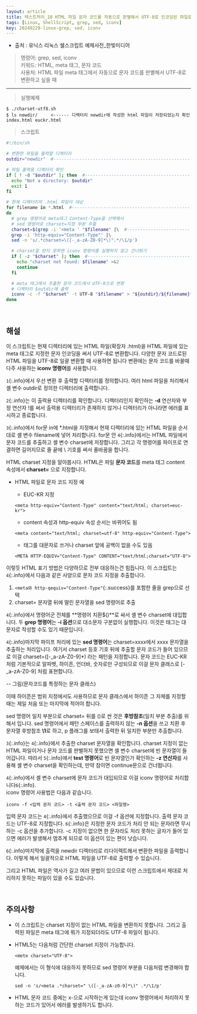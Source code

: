 ```yaml
---
layout: article
title: 텍스트처리_18 HTML 파일 문자 코드를 자동으로 판별해서 UTF-8로 인코딩된 파일로 바꾸기
tags: [Linux, ShellScript, grep, sed, iconv]
key: 20240229-linux-grep, sed, iconv
---
```


- 출처 : 유닉스 리눅스 쉘스크립트 예제사전_한빛미디어

> 명령어: grep, sed, iconv  
> 키워드: HTML, meta 태그, 문자 코드  
> 사용처: HTML 파일 meta 태그에서 자동으로 문자 코드를 판별해서 UTF-8로 변환하고 싶을 때

--- 

> 실행예제

```
$ ./charset-utf8.sh
$ ls newdir/     <------ 디렉터리 newdir에 작성한 html 파일이 저장되었는지 확인
index.html euckr.html
```

> 스크립트

```bash
#!/bin/sh

# 변환한 파일을 출력할 디렉터리
outdir="newdir"  #---------------------------------------------------- 1

# 파일 출력용 디렉터리 확인
if [ ! -d "$outdir" ]; then  #---------------------------------------- 2(if문)
  echo "Not a directory: $outdir"
  exit 1
fi

# 현재 디렉터리의 .html 파일이 대상
for filename in *.html  #--------------------------------------------- 3
do
  # grep 명령어로 meta태그 Content-Type을 선택해서
  # sed 명령어로 charset=지정 부분 추출
  charset=$(grep -i '<meta ' "$filename" |\  #------------------------ 4
  grep -i 'http-equiv="Content-Type"' |\
  sed -n 's/.*charset=\([-_a-zA-Z0-9]*\)".*/\1/p')

  # charset을 얻지 못하면 iconv 명령어를 실행하지 않고 건너뛰기
  if [ -z "$charset" ]; then  #--------------------------------------- 5
    echo "charset not found: $filename" >&2
    continue
  fi

  # meta 태그에서 추출한 문자 코드에서 UTF-8으로 변환
  # 디렉터리 $outdir에 출력
  iconv -c -f "$charset" -t UTF-8 "$filename" > "${outdir}/${filename}"  #-- 6
done


```

&nbsp;
&nbsp;
                                                
## **해설**

이 스크립트는 현재 디렉터리에 있는 HTML 파일(확장자 .html)을 HTML 파일에 있는 meta 태그로 지정한 문자 인코딩을 써서 UTF-8로 변환합니다. 다양한 문자 코드로된 HTML 파일을 UTF-8로 일괄 변환할 때 사용하면 됩니다 변환에는 문자 코드를 바꿀때 다주 사용하는 **iconv 명령어**를 사용합니다.

`1`{:.info}에서 우선 변환 후 출력할 디렉터리를 정의합니다. 여러 html 파일을 처리해서 셸 변수 outdir로 정의한 디렉터리에 출력합니다.

`2`{:.info}는 이 출력용 디렉터리를 확인합니다. 디렉터리인지 확인하는 **-d** 연산자와 부정 연산자 !를 써서 출력용 디렉터리가 존재하지 않거나 디렉터리가 아니라면 에러를 표시하고 종료합니다.

`3`{:.info}에서 for문 in에 *.html을 지정해서 현재 디렉터리에 있는 HTML 파일을 순서대로 셸 변수 filename에 넣어 처리합니다. for문 안 `4`{:.info}에서는 HTML 파일에서 문자 코드를 추출하고 셸 변수 charset에 저장합니다. 그리고 각 명령어를 파이프로 연결하면 길어지므로 줄 끝에 \ 기호를 써서 줄바꿈을 합니다.

HTML charset 지정을 알아봅시다. HTML은 파일 **문자 코드**를 meta 태그 content 속성에서 **charset=** 으로 지정합니다.

- HTML 파일로 문자 코드 지정 예

  - EUC-KR 지정  

  ```
  <meta http-equiv="Content-Type" content="text/html; charset=euc-kr">
  ```

  - content 속성과 http-equiv 속성 순서는 바뀌어도 됨  

  ```
  <meta content="text/html; charset=utf-8" http-equiv="Content-Type">
  ```

  - 태그를 대문자로 쓰거나 charset 앞에 공백이 없을 수도 있음  

  ```
  <META HTTP-EQUIV="Content-Type" CONTENT="text/html;charset="UTF-8">
  ```


이렇듯 HTML 표기 방법은 다양하므로 전부 대응하는건 힘듭니다. 이 스크립트는 `4`{:.info}에서 다음과 같은 사양으로 문자 코드 지정을 추출합니다.

1. `<meta와 http-qequiv="Content-Type"`{:.success}를 포함한 줄을 grep으로 선택
2. charset= 문자열 뒤에 딸린 문자열을 sed 명령어로 추출

`4`{:.info}에서 명령어군 전체를 **명령어 치환$()**로 싸서 셸 변수 charset에 대입합니다. 두 **grep 명령어**는 **-i 옵션**으로 대소문자 구분없이 실행합니다. 이것은 태그는 대문자로 작성할 수도 있기 때문입니다.

`4`{:.info}마지막 파이프 처리에 있는 **sed 명령어**는 charset=xxxx에서 xxxx 문자열을 추출하는 처리입니다. 여기서 charset 등호 기호 뒤에 추출할 문자 코드가 들어 있으므로 이걸 charset=\([-_a-zA-Z0-9]*\) 라는 패턴을 지정합니다. 문자 코드는 EUC-KR처럼 기본적으로 알파벳, 하이픈, 언더바, 숫자로만 구성되므로 이걸 문자 클래스로 [-_a-zA-Z0-9] 처럼 표현합니다.

-- 그림(문자코드를 특정하는 문자 클래스)

이때 하이픈은 범위 지정에서도 사용하므로 문자 클래스에서 하이픈 그 자체를 지정할 때는 제일 처음 또는 마지막에 적어야 합니다.

sed 명령어 일치 부분으로 charset= 뒤를 \(\)로 싼 것은 **후방참조**(일치 부분 추출)를 위해서 입니다. sed 명령어에서 패턴 스페이스를 출력하지 않는 **-n 옵션**을 쓰고 치환 후 문자열 후방참조 **\1**로 하고, p 플래그를 보태서 출력한 뒤 일치한 부분만 추출합니다.

`3`{:.info}는 `4`{:.info}에서 추출한 charset 문자열을 확인합니다. charset 지정이 없는 HTML 파일이거나 문자 코드를 판별하지 못했으면 셸 변수 charset에 빈 문자열이 들어갑니다. 따라서 `5`{:.info}에서 **test 명령어**로 빈 문자열인가 확인하는 **-z 연산자**를 사용해 셸 변수 charset을 확인하는데, 만약 참이면 continue문으로 건너뜁니다.

`4`{:.info}에서 셸 변수 charset에 문자 코드가 대입되므로 이걸 iconv 명령어로 처리합니다`6`{:.info}.  
iconv 명령어 사용법은 다음과 같습니다.

```
iconv -f <입력 문자 코드> -t <출력 문자 코드> <파일명>
```

입력 문자 코드는 `4`{:.info}에서 추출했으므로 이걸 -f 옵션에 지정합니다. 출력 문자 코드는 UTF-8로 지정합니다. `6`{:.info}은 지정한 문자 코드가 처리 안 되는 문자라면 무시하는 -c 옵션을 추가합니다. -c 지정이 없으면 한 문자라도 처리 못하는 글자가 들어 있으면 에러가 발생해서 멈추게 되므로 이 옵션이 있는 편이 낫습니다.

`6`{:.info}마지막에 출력을 newdir 디렉터리로 리다이렉트해서 변환한 파일을 출력합니다. 이렇게 해서 일괄적으로 HTML 파일을 UTF-8로 출력할 수 있습니다.

그리고 HTML 파일은 역사가 길고 여러 문법이 있으므로 이런 스크립트에서 제대로 처리하지 못하는 파일이 있을 수도 있습니다.

&nbsp;
&nbsp;

## **주의사항**

- 이 스크립트는 charset 지정이 없는 HTML 파일을 변환하지 못합니다. 그리고 출력된 파일은 meta 태그에 뭐가 지정되더라도 UTF-8 파일이 됩니다.

- HTML5는 다음처럼 간단한 charset 지정이 가능합니다.

  ```
  <mete charset="UTF-8">
  ```

  예제에서는 이 형식에 대응하지 못하므로 sed 명령어 부분을 다음처럼 변경해야 합니다.

  ```
  sed -n 's/<meta .*charset=" \([-_a-zA-z0-9]*\)" .*/\1/p'
  ```

- HTML 문자 코드 중에는 x-으로 시작하는게 있는데 iconv 명령어에서 처리하지 못하는 코드가 있어서 에러를 발생하기도 합니다.
